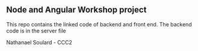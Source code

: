 ## Node and Angular Workshop project

This repo contains the linked code of backend and front end.
The backend code is in the server file

Nathanael Soulard - CCC2
